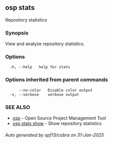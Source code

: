 ## osp stats

Repository statistics

### Synopsis

View and analyze repository statistics.

### Options

```
  -h, --help   help for stats
```

### Options inherited from parent commands

```
      --no-color   Disable color output
  -v, --verbose    verbose output
```

### SEE ALSO

* [osp](osp.md)	 - Open Source Project Management Tool
* [osp stats show](osp_stats_show.md)	 - Show repository statistics

###### Auto generated by spf13/cobra on 31-Jan-2025

